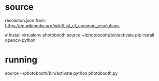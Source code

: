 
# source
resolution.json from https://en.wikipedia.org/wiki/List_of_common_resolutions

# install
virtualenv photobooth
source ~/photobooth/bin/activate 
pip install opencv-python

# running
source ~/photobooth/bin/activate 
python photobooth.py

